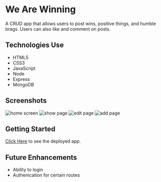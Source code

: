 # We Are Winning

A CRUD app that allows users to post wins, positive things, and humble brags. Users can also like and comment on posts.

## Technologies Use

* HTML5
* CSS3
* JavaScript
* Node
* Express
* MongoDB

## Screenshots

![home screen](https://i.imgur.com/q7ZgnpF.png)
![show page](https://i.imgur.com/xGupSHJ.png)
![edit page](https://i.imgur.com/EpmeJGF.png)
![add page](https://i.imgur.com/xRdN5zW.png)

## Getting Started

[Click Here]() to see the deployed app.

## Future Enhancements

* Ability to login
* Authenication for certain routes